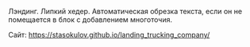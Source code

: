 Лэндинг.
Липкий хедер.
Автоматическая обрезка текста, если он не помещается в блок с добавлением многоточия.

Сайт: https://stasokulov.github.io/landing_trucking_company/
